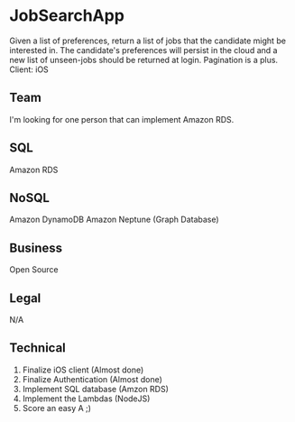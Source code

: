 # JobSearchApp
Given a list of preferences, return a list of jobs that the candidate might be interested in. The candidate's preferences will persist in the cloud and a new list of unseen-jobs should be returned at login. Pagination is a plus.
Client: iOS

## Team
I'm looking for one person that can implement Amazon RDS.

## SQL
Amazon RDS

## NoSQL
Amazon DynamoDB
Amazon Neptune (Graph Database)

## Business
Open Source

## Legal
N/A

## Technical
  1. Finalize iOS client (Almost done)
  2. Finalize Authentication (Almost done)
  3. Implement SQL database (Amzon RDS)
  4. Implement the Lambdas (NodeJS)
  5. Score an easy A ;)
